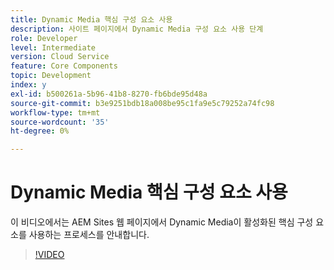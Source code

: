 ```yaml
---
title: Dynamic Media 핵심 구성 요소 사용
description: 사이트 페이지에서 Dynamic Media 구성 요소 사용 단계
role: Developer
level: Intermediate
version: Cloud Service
feature: Core Components
topic: Development
index: y
exl-id: b500261a-5b96-41b8-8270-fb6bde95d48a
source-git-commit: b3e9251bdb18a008be95c1fa9e5c79252a74fc98
workflow-type: tm+mt
source-wordcount: '35'
ht-degree: 0%

---
```


# Dynamic Media 핵심 구성 요소 사용

이 비디오에서는 AEM Sites 웹 페이지에서 Dynamic Media이 활성화된 핵심 구성 요소를 사용하는 프로세스를 안내합니다.

>[!VIDEO](https://video.tv.adobe.com/v/335461?quality=12&learn=on)
